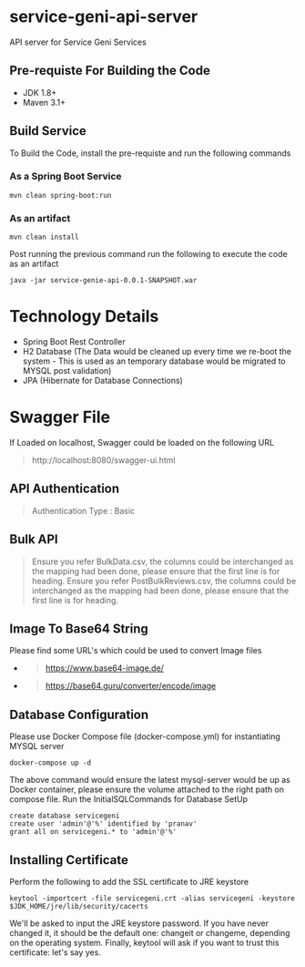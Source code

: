 # service-geni-api-server
API server for Service Geni Services

## Pre-requiste For Building the Code ##
- JDK 1.8+
- Maven 3.1+

## Build Service ##
To Build the Code, install the pre-requiste and run the following commands

### As a Spring Boot Service ###
    mvn clean spring-boot:run

### As an artifact ###
    mvn clean install

Post running the previous command run the following to execute the code as an artifact 

    java -jar service-genie-api-0.0.1-SNAPSHOT.war

# Technology Details #
- Spring Boot Rest Controller
- H2 Database 
(The Data would be cleaned up every time we re-boot the system - This is used as an temporary database would be migrated to MYSQL post validation)
- JPA (Hibernate for Database Connections)

# Swagger File #
If Loaded on localhost, Swagger could be loaded on the following URL
> http://localhost:8080/swagger-ui.html

## API Authentication ##
> Authentication Type : Basic

## Bulk API ##
> Ensure you refer BulkData.csv, the columns could be interchanged as the mapping had been done, please ensure that the first line is for heading.
> Ensure you refer PostBulkReviews.csv, the columns could be interchanged as the mapping had been done, please ensure that the first line is for heading.

## Image To Base64 String ##
Please find some URL's which could be used to convert Image files

- > https://www.base64-image.de/
- > https://base64.guru/converter/encode/image

## Database Configuration ##
Please use Docker Compose file (docker-compose.yml) for instantiating MYSQL server

	docker-compose up -d

The above command would ensure the latest mysql-server would be up as Docker container, please ensure the volume attached to the right path on compose file.
Run the InitialSQLCommands for Database SetUp 

	create database servicegeni
	create user 'admin'@'%' identified by 'pranav'
	grant all on servicegeni.* to 'admin'@'%'

## Installing Certificate ##
Perform the following to add the SSL certificate to JRE keystore

	keytool -importcert -file servicegeni.crt -alias servicegeni -keystore $JDK_HOME/jre/lib/security/cacerts

We'll be asked to input the JRE keystore password. If you have never changed it, it should be the default one: changeit or changeme, depending on the operating system. Finally, keytool will ask if you want to trust this certificate: let's say yes.
